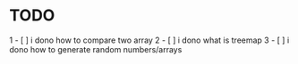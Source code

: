 # TODO

1 - [ ] i dono how to compare two array 
2 - [ ] i dono what is treemap
3 - [ ] i dono how to generate random numbers/arrays